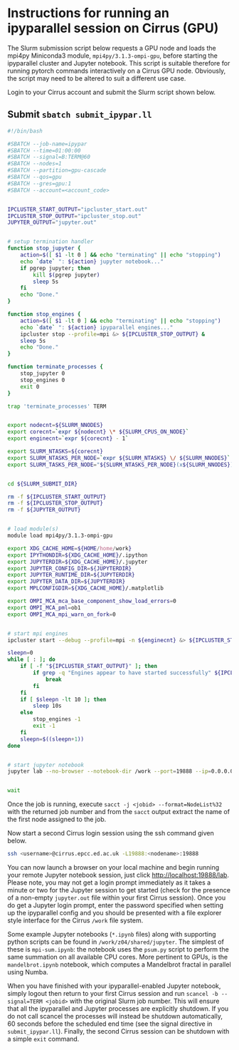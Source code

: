 Instructions for running an ipyparallel session on Cirrus (GPU)
===============================================================

The Slurm submission script below requests a GPU node and loads the mpi4py Miniconda3 module, `mpi4py/3.1.3-ompi-gpu`,
before starting the ipyparallel cluster and Jupyter notebook. This script is suitable therefore for running pytorch commands
interactively on a Cirrus GPU node. Obviously, the script may need to be altered to suit a different use case. 

Login to your Cirrus account and submit the Slurm script shown below.


Submit `sbatch submit_ipypar.ll`
--------------------------------

```bash
#!/bin/bash

#SBATCH --job-name=ipypar
#SBATCH --time=01:00:00
#SBATCH --signal=B:TERM@60
#SBATCH --nodes=1
#SBATCH --partition=gpu-cascade
#SBATCH --qos=gpu
#SBATCH --gres=gpu:1
#SBATCH --account=<account_code>


IPCLUSTER_START_OUTPUT="ipcluster_start.out"
IPCLUSTER_STOP_OUTPUT="ipcluster_stop.out"
JUPYTER_OUTPUT="jupyter.out"


# setup termination handler
function stop_jupyter {
    action=$([ $1 -lt 0 ] && echo "terminating" || echo "stopping")
    echo `date` ": ${action} jupyter notebook..."
    if pgrep jupyter; then
        kill $(pgrep jupyter)
        sleep 5s
    fi
    echo "Done."
}

function stop_engines {
    action=$([ $1 -lt 0 ] && echo "terminating" || echo "stopping")
    echo `date` ": ${action} ipyparallel engines..."
    ipcluster stop --profile=mpi &> ${IPCLUSTER_STOP_OUTPUT} &
    sleep 5s
    echo "Done."
}

function terminate_processes {
    stop_jupyter 0
    stop_engines 0
    exit 0
}

trap 'terminate_processes' TERM


export nodecnt=${SLURM_NNODES}
export corecnt=`expr ${nodecnt} \* ${SLURM_CPUS_ON_NODE}`
export enginecnt=`expr ${corecnt} - 1`

export SLURM_NTASKS=${corecnt}
export SLURM_NTASKS_PER_NODE=`expr ${SLURM_NTASKS} \/ ${SLURM_NNODES}`
export SLURM_TASKS_PER_NODE="${SLURM_NTASKS_PER_NODE}(x${SLURM_NNODES})"


cd ${SLURM_SUBMIT_DIR}

rm -f ${IPCLUSTER_START_OUTPUT}
rm -f ${IPCLUSTER_STOP_OUTPUT}
rm -f ${JUPYTER_OUTPUT}


# load module(s)
module load mpi4py/3.1.3-ompi-gpu

export XDG_CACHE_HOME=${HOME/home/work}
export IPYTHONDIR=${XDG_CACHE_HOME}/.ipython
export JUPYTERDIR=${XDG_CACHE_HOME}/.jupyter
export JUPYTER_CONFIG_DIR=${JUPYTERDIR}
export JUPYTER_RUNTIME_DIR=${JUPYTERDIR}
export JUPYTER_DATA_DIR=${JUPYTERDIR}
export MPLCONFIGDIR=${XDG_CACHE_HOME}/.matplotlib

export OMPI_MCA_mca_base_component_show_load_errors=0
export OMPI_MCA_pml=ob1
export OMPI_MCA_mpi_warn_on_fork=0


# start mpi engines
ipcluster start --debug --profile=mpi -n ${enginecnt} &> ${IPCLUSTER_START_OUTPUT} &

sleepn=0
while [ : ]; do
    if [ -f "${IPCLUSTER_START_OUTPUT}" ]; then
        if grep -q "Engines appear to have started successfully" ${IPCLUSTER_START_OUTPUT}; then
            break
        fi
    fi
    if [ $sleepn -lt 10 ]; then
        sleep 10s
    else
        stop_engines -1
        exit -1
    fi
    sleepn=$((sleepn+1))
done


# start jupyter notebook
jupyter lab --no-browser --notebook-dir /work --port=19888 --ip=0.0.0.0 &> ${JUPYTER_OUTPUT} &


wait
```


Once the job is running, execute `sacct -j <jobid> --format=NodeList%32` with the returned job number
and from the `sacct` output extract the name of the first node assigned to the job.

Now start a second Cirrus login session using the ssh command given below.

```bash
ssh <username>@cirrus.epcc.ed.ac.uk -L19888:<nodename>:19888
```


You can now launch a browser on your local machine and begin running your remote Jupyter notebook session, just click [http://localhost:19888/lab](http://localhost:19888/lab).
Please note, you may not get a login prompt immediately as it takes a minute or two for the Jupyter session to get started (check for the
presence of a non-empty `jupyter.out` file within your first Cirrus session). Once you do get a Jupyter login prompt, enter the password specified when
setting up the ipyparallel config and you should be presented with a file explorer style interface for the Cirrus `/work` file system.

Some example Jupyter notebooks (`*.ipynb` files) along with supporting python scripts can be found in `/work/z04/shared/jupyter`.
The simplest of these is `mpi-sum.ipynb`: the notebook uses the `psum.py` script to perform the same summation on all available CPU cores.
More pertinent to GPUs, is the `mandelbrot.ipynb` notebook, which computes a Mandelbrot fractal in parallel using Numba.

When you have finished with your ipyparallel-enabled Jupyter notebook, simply logout then return to your first Cirrus session and run `scancel -b --signal=TERM <jobid>`
with the original Slurm job number. This will ensure that all the ipyparallel and Jupyter processes are explicitly shutdown. If you do not call scancel the processes will
instead be shutdown automatically, 60 seconds before the scheduled end time (see the signal directive in `submit_ipypar.ll`). Finally, the second Cirrus session can be
shutdown with a simple `exit` command.
